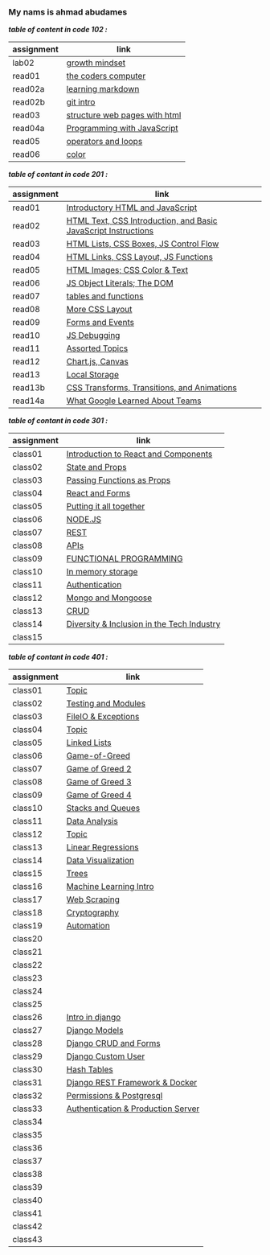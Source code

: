 ### My nams is ahmad abudames

***table of content in code 102 :***

| assignment | link |
| --- | ----------- |
| lab02 | [growth mindset](code102/lab02.md) |
| read01 | [the coders computer](code102/read01.md) |
| read02a | [learning markdown](code102/read02a.md) |
| read02b |[ git intro ](code102/read02b.md)|
| read03 | [structure web pages with html](code102/read03.md) |
| read04a | [Programming with JavaScript](code102/read04a.md) |
| read05 | [operators and loops](code102/read05.md) |
| read06 | [color](code102/read06.md) |



***table of contant in code 201 :***

| assignment | link |
| --- | ----------- |
| read01| [Introductory HTML and JavaScript](code201/read01.md) |
| read02 | [HTML Text, CSS Introduction, and Basic JavaScript Instructions](code201/read02.md) |
| read03| [HTML Lists, CSS Boxes, JS Control Flow](code201/read03.md) |
| read04 | [HTML Links, CSS Layout, JS Functions](code201/read04.md) |
| read05| [HTML Images; CSS Color & Text](code201/read05.md) |
| read06 | [JS Object Literals; The DOM](code201/read06.md) |
| read07| [tables and functions ](code201/read07.md) |
| read08 | [More CSS Layout](code201/read08.md) |
| read09| [Forms and Events](code201/read09.md) |
| read10| [ JS Debugging](code201/read10.md) |
| read11| [Assorted Topics](code201/read11.md) |
| read12 | [Chart.js, Canvas](code201/read12.md) |
| read13| [Local Storage](code201/read13.md) |
| read13b | [CSS Transforms, Transitions, and Animations](code201/read13b.md) |
| read14a| [What Google Learned About Teams](code201/read14a.md) |






***table of contant in code 301 :***

| assignment | link |
| --- | ----------- |
|class01| [ Introduction to React and Components](code301/class01.md) |
|class02 | [State and Props](code301/class02.md) |
|class03| [Passing Functions as Props](code301/class03.md) |
|class04 | [React and Forms](code301/class04.md) |
|class05| [Putting it all together](code301/class05.md) |
|class06 | [NODE.JS](code301/class06.md) |
|class07| [REST](code301/class07.md) |
|class08 | [APIs](code301/class08.md) |
|class09| [ FUNCTIONAL PROGRAMMING](code301/class09.md) |
|class10| [In memory storage](code301/class10.md) |
|class11| [Authentication](code301/class11.md) |
|class12 | [Mongo and Mongoose](code301/class12.md) |
|class13| [CRUD](code301/class13.md) |
|class14 | [Diversity & Inclusion in the Tech Industry](code301/class14.md) |
|class15| [](code301/class15.md) |





***table of contant in code 401 :***

| assignment | link |
| --- | ----------- |
|class01| [Topic](code401/read01.md) |
|class02 | [Testing and Modules](code401/read02.md) |
|class03| [ FileIO & Exceptions](code401/read03.md) |
|class04 | [Topic](code401/read04.md) |
|class05| [Linked Lists](code401/read05.md) |
|class06 | [Game-of-Greed](code401/read06.md) |
|class07| [Game of Greed 2](code401/read07.md) |
|class08 | [Game of Greed 3](code401/read08.md) |
|class09| [Game of Greed 4](code401/read09.md) |
|class10| [Stacks and Queues](code401/read10.md) |
|class11| [Data Analysis](code401/read11.md) |
|class12 | [Topic](code401/read12.md) |
|class13| [Linear Regressions](code401/read13.md) |
|class14 | [Data Visualization](code401/read14.md) |
|class15| [Trees](code401/read15.md) |
|class16| [Machine Learning Intro](code401/read16.md) |
|class17 | [Web Scraping](code401/read17.md) |
|class18| [Cryptography](code401/read18.md) |
|class19 | [Automation](code401/read19.md) |
|class20| [](code401/read20.md) |
|class21 | [](code401/read21.md) |
|class22| [](code401/read22.md) |
|class23 | [](code401/read23.md) |
|class24| [](code401/read24.md) |
|class25| [](code401/read25.md) |
|class26| [Intro in django](code401/read26.md) |
|class27 | [Django Models](code401/read27.md) |
|class28| [Django CRUD and Forms](code401/read28.md) |
|class29 | [ Django Custom User](code401/read29.md) |
|class30| [Hash Tables](code401/read30.md) |
|class31| [Django REST Framework & Docker](code401/read31.md) |
|class32 | [ Permissions & Postgresql](code401/read32.md) |
|class33| [ Authentication & Production Server](code401/read33.md)|
|class34 | [](code401/read34.md) |
|class35| [](code401/read35.md) |
|class36 | [](code401/read36.md) |
|class37| [](code401/read37.md) |
|class38 | [](code401/read38.md) |
|class39| [](code401/read39.md) |
|class40| [](code401/read40.md) |
|class41| [](code401/read41.md) |
|class42 | [](code401/read42.md) |
|class43| [](code401/read43.md) |








